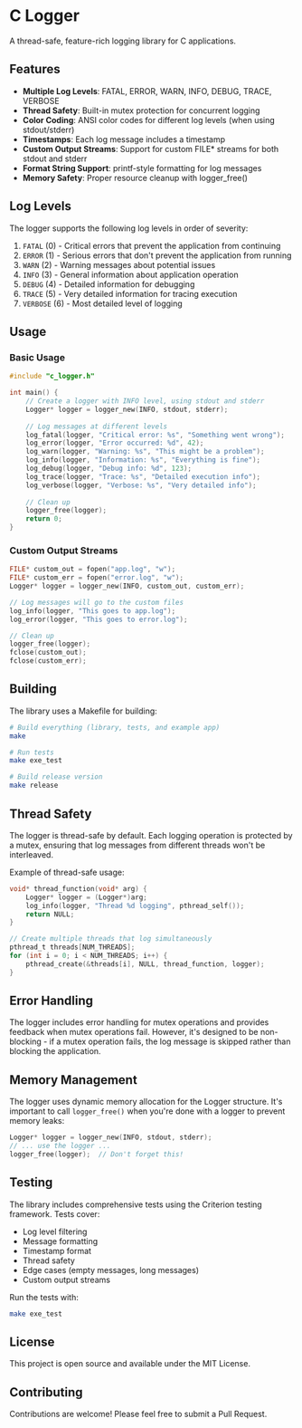 # C Logger

A thread-safe, feature-rich logging library for C applications.

## Features

- **Multiple Log Levels**: FATAL, ERROR, WARN, INFO, DEBUG, TRACE, VERBOSE
- **Thread Safety**: Built-in mutex protection for concurrent logging
- **Color Coding**: ANSI color codes for different log levels (when using stdout/stderr)
- **Timestamps**: Each log message includes a timestamp
- **Custom Output Streams**: Support for custom FILE* streams for both stdout and stderr
- **Format String Support**: printf-style formatting for log messages
- **Memory Safety**: Proper resource cleanup with logger_free()

## Log Levels

The logger supports the following log levels in order of severity:

1. `FATAL` (0) - Critical errors that prevent the application from continuing
2. `ERROR` (1) - Serious errors that don't prevent the application from running
3. `WARN` (2) - Warning messages about potential issues
4. `INFO` (3) - General information about application operation
5. `DEBUG` (4) - Detailed information for debugging
6. `TRACE` (5) - Very detailed information for tracing execution
7. `VERBOSE` (6) - Most detailed level of logging

## Usage

### Basic Usage

```c
#include "c_logger.h"

int main() {
    // Create a logger with INFO level, using stdout and stderr
    Logger* logger = logger_new(INFO, stdout, stderr);
    
    // Log messages at different levels
    log_fatal(logger, "Critical error: %s", "Something went wrong");
    log_error(logger, "Error occurred: %d", 42);
    log_warn(logger, "Warning: %s", "This might be a problem");
    log_info(logger, "Information: %s", "Everything is fine");
    log_debug(logger, "Debug info: %d", 123);
    log_trace(logger, "Trace: %s", "Detailed execution info");
    log_verbose(logger, "Verbose: %s", "Very detailed info");
    
    // Clean up
    logger_free(logger);
    return 0;
}
```

### Custom Output Streams

```c
FILE* custom_out = fopen("app.log", "w");
FILE* custom_err = fopen("error.log", "w");
Logger* logger = logger_new(INFO, custom_out, custom_err);

// Log messages will go to the custom files
log_info(logger, "This goes to app.log");
log_error(logger, "This goes to error.log");

// Clean up
logger_free(logger);
fclose(custom_out);
fclose(custom_err);
```

## Building

The library uses a Makefile for building:

```bash
# Build everything (library, tests, and example app)
make

# Run tests
make exe_test

# Build release version
make release
```

## Thread Safety

The logger is thread-safe by default. Each logging operation is protected by a mutex, ensuring that log messages from different threads won't be interleaved.

Example of thread-safe usage:

```c
void* thread_function(void* arg) {
    Logger* logger = (Logger*)arg;
    log_info(logger, "Thread %d logging", pthread_self());
    return NULL;
}

// Create multiple threads that log simultaneously
pthread_t threads[NUM_THREADS];
for (int i = 0; i < NUM_THREADS; i++) {
    pthread_create(&threads[i], NULL, thread_function, logger);
}
```

## Error Handling

The logger includes error handling for mutex operations and provides feedback when mutex operations fail. However, it's designed to be non-blocking - if a mutex operation fails, the log message is skipped rather than blocking the application.

## Memory Management

The logger uses dynamic memory allocation for the Logger structure. It's important to call `logger_free()` when you're done with a logger to prevent memory leaks:

```c
Logger* logger = logger_new(INFO, stdout, stderr);
// ... use the logger ...
logger_free(logger);  // Don't forget this!
```

## Testing

The library includes comprehensive tests using the Criterion testing framework. Tests cover:

- Log level filtering
- Message formatting
- Timestamp format
- Thread safety
- Edge cases (empty messages, long messages)
- Custom output streams

Run the tests with:
```bash
make exe_test
```

## License

This project is open source and available under the MIT License.

## Contributing

Contributions are welcome! Please feel free to submit a Pull Request.
